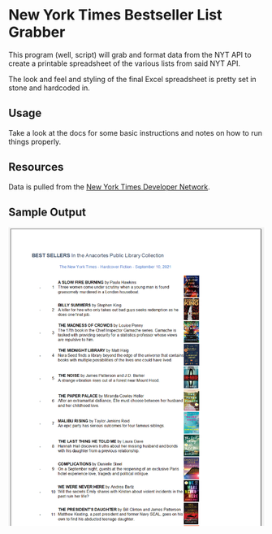 # New York Times Bestseller List Grabber

This program (well, script) will grab and format data from the NYT API to create a printable spreadsheet of the various lists from said NYT API.

The look and feel and styling of the final Excel spreadsheet is pretty set in stone and hardcoded in.

## Usage
Take a look at the docs for some basic instructions and notes on how to run things properly.

## Resources
Data is pulled from the [New York Times Developer Network](https://developer.nytimes.com/).

## Sample Output
![Sample output](resources/sample_output.png)
